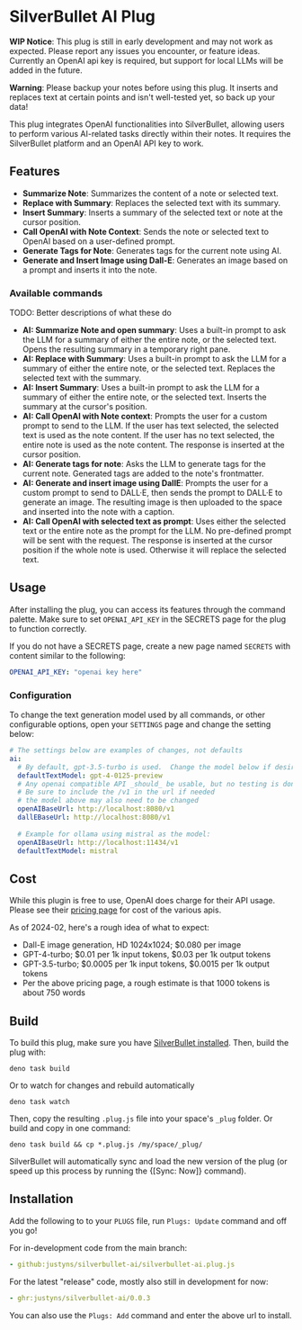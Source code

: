 # SilverBullet AI Plug

**WIP Notice**: This plug is still in early development and may not work as expected. Please report any issues you encounter, or feature ideas.  Currently an OpenAI api key is required, but support for local LLMs will be added in the future.

**Warning**: Please backup your notes before using this plug.  It inserts and replaces text at certain points and isn't well-tested yet, so back up your data!

This plug integrates OpenAI functionalities into SilverBullet, allowing users to perform various AI-related tasks directly within their notes. It requires the SilverBullet platform and an OpenAI API key to work.

## Features

- **Summarize Note**: Summarizes the content of a note or selected text.
- **Replace with Summary**: Replaces the selected text with its summary.
- **Insert Summary**: Inserts a summary of the selected text or note at the cursor position.
- **Call OpenAI with Note Context**: Sends the note or selected text to OpenAI based on a user-defined prompt.
- **Generate Tags for Note**: Generates tags for the current note using AI.
- **Generate and Insert Image using Dall-E**: Generates an image based on a prompt and inserts it into the note.

### Available commands

TODO: Better descriptions of what these do

<!-- start-commands-and-functions -->
- **AI: Summarize Note and open summary**: Uses a built-in prompt to ask the LLM for a summary of either the entire note, or the selected
text.  Opens the resulting summary in a temporary right pane.
- **AI: Replace with Summary**: Uses a built-in prompt to ask the LLM for a summary of either the entire note, or the selected
text.  Replaces the selected text with the summary.
- **AI: Insert Summary**: Uses a built-in prompt to ask the LLM for a summary of either the entire note, or the selected
text.  Inserts the summary at the cursor's position.
- **AI: Call OpenAI with Note context**: Prompts the user for a custom prompt to send to the LLM.  If the user has text selected, the selected text is used as the note content.
If the user has no text selected, the entire note is used as the note content.
The response is inserted at the cursor position.
- **AI: Generate tags for note**: Asks the LLM to generate tags for the current note.
Generated tags are added to the note's frontmatter.
- **AI: Generate and insert image using DallE**: Prompts the user for a custom prompt to send to DALL·E, then sends the prompt to DALL·E to generate an image.
The resulting image is then uploaded to the space and inserted into the note with a caption.
- **AI: Call OpenAI with selected text as prompt**: Uses either the selected text or the entire note as the prompt for the LLM.
No pre-defined prompt will be sent with the request.
The response is inserted at the cursor position if the whole note is used.  Otherwise
it will replace the selected text.

<!-- end-commands-and-functions -->

## Usage

After installing the plug, you can access its features through the command palette. Make sure to set `OPENAI_API_KEY` in the SECRETS page for the plug to function correctly.

If you do not have a SECRETS page, create a new page named `SECRETS` with content similar to the following:

```yaml
OPENAI_API_KEY: "openai key here"
```

### Configuration

To change the text generation model used by all commands, or other configurable options, open your `SETTINGS` page and change the setting below:

```yaml
# The settings below are examples of changes, not defaults
ai:
  # By default, gpt-3.5-turbo is used.  Change the model below if desired.
  defaultTextModel: gpt-4-0125-preview
  # Any openai compatible API _should_ be usable, but no testing is done on that currently
  # Be sure to include the /v1 in the url if needed
  # the model above may also need to be changed
  openAIBaseUrl: http://localhost:8080/v1
  dallEBaseUrl: http://localhost:8080/v1
  
  # Example for ollama using mistral as the model:
  openAIBaseUrl: http://localhost:11434/v1
  defaultTextModel: mistral
```

## Cost

While this plugin is free to use, OpenAI does charge for their API usage.  Please see their [pricing page](https://openai.com/pricing) for cost of the various apis.

As of 2024-02, here's a rough idea of what to expect:

- Dall-E image generation, HD 1024x1024; $0.080 per image
- GPT-4-turbo; $0.01 per 1k input tokens, $0.03 per 1k output tokens
- GPT-3.5-turbo; $0.0005 per 1k input tokens, $0.0015 per 1k output tokens
- Per the above pricing page, a rough estimate is that 1000 tokens is about 750 words

## Build
To build this plug, make sure you have [SilverBullet installed](https://silverbullet.md/Install). Then, build the plug with:

```shell
deno task build
```

Or to watch for changes and rebuild automatically

```shell
deno task watch
```

Then, copy the resulting `.plug.js` file into your space's `_plug` folder. Or build and copy in one command:

```shell
deno task build && cp *.plug.js /my/space/_plug/
```

SilverBullet will automatically sync and load the new version of the plug (or speed up this process by running the {[Sync: Now]} command).

## Installation

Add the following to to your `PLUGS` file, run `Plugs: Update` command and off you go!

For in-development code from the main branch:
```yaml
- github:justyns/silverbullet-ai/silverbullet-ai.plug.js
```

For the latest "release" code, mostly also still in development for now:

```yaml
- ghr:justyns/silverbullet-ai/0.0.3
```

You can also use the `Plugs: Add` command and enter the above url to install.